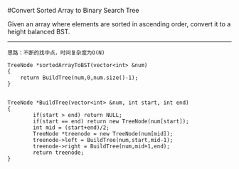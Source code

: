#Convert Sorted Array to Binary Search Tree

Given an array where elements are sorted in ascending order, convert it to a height balanced BST.




---

```
思路：不断的找中点，时间复杂度为O(N)

TreeNode *sortedArrayToBST(vector<int> &num)
{
    return BuildTree(num,0,num.size()-1);
}


TreeNode *BuildTree(vector<int> &num, int start, int end)
{
        if(start > end) return NULL;
        if(start == end) return new TreeNode(num[start]);
        int mid = (start+end)/2;
        TreeNode *treenode = new TreeNode(num[mid]);
        treenode->left = BuildTree(num,start,mid-1);
        treenode->right = BuildTree(num,mid+1,end);
        return treenode;
}
```